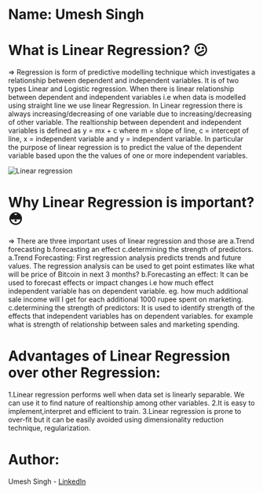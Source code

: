 # Name: Umesh Singh

# What is Linear Regression? :confused:
=> Regression is form of predictive modelling technique which investigates a relationship between dependent and independent variables. It is of two types Linear and 
Logistic regression. When there is linear relationship between dependent and independent variables i.e when data is modelled using straight line we use linear Regression. 
In Linear regression there is always increasing/decreasing of one variable due to increasing/decreasing of other variable. The realtionship between dependent and independent variables is defined as y = mx + c where m = slope of line, c = intercept of line, x = independent variable and y = independent variable. In particular the purpose of 
linear regression is to predict the value of the dependent variable based upon the the values of one or more independent variables.

![Linear regression](https://miro.medium.com/max/1200/1*LEmBCYAttxS6uI6rEyPLMQ.png)

# Why Linear Regression is important? :flushed:
=> There are three important uses of linear regression and those are a.Trend forecasting b.forecasting an effect c.determining the strength of predictors.
a.Trend Forecasting: First regression analysis predicts trends and future values. The regression analysis can be used to get point estimates like what will 
be price of Bitcoin in next 3 months?
b.Forecasting an effect: It can be used to forecast effects or impact changes i.e how much effect independent variable has on dependent variable. 
eg. how much additional sale income will I get for each additional 1000 rupee spent on marketing.
c.determining the strength of predictors: It is used to identify strength of the effects that independent variables has on dependent variables. for example 
what is strength of relationship between sales and marketing spending.

# Advantages of Linear Regression over other Regression:
1.Linear regression performs well  when data set is linearly separable. We can use it to find nature of realtionship among other variables.
2.It is easy to implement,interpret and efficient to train.
3.Linear regression is prone to over-fit but it can be easily avoided using dimensionality reduction technique, regularization.

# Author:
Umesh Singh - [LinkedIn](https://www.linkedin.com/in/umesh-singh-35629418b)

